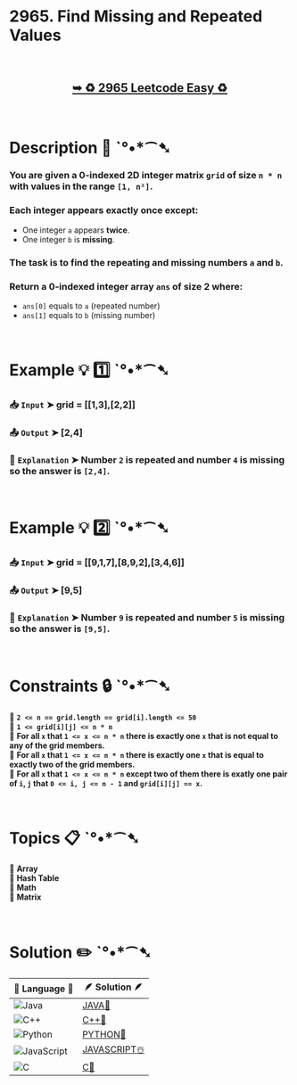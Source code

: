 # 2965. Find Missing and Repeated Values

</br>

<h2 align="center"> 

<a href="https://leetcode.com/problems/find-missing-and-repeated-values/description/?envType=daily-question&envId=2025-03-06"><strong>➥ ♻️ 2965 Leetcode Easy ♻️ </strong></a>
</h2>

</br>

# Description 📜 ˋ°•*⁀➷

### You are given a 0-indexed 2D integer matrix `grid` of size `n * n` with values in the range `[1, n²]`.  
### Each integer appears exactly once **except**:

- One integer `a` appears **twice**.
- One integer `b` is **missing**.

### The task is to find the repeating and missing numbers `a` and `b`.

### Return a 0-indexed integer array `ans` of size 2 where:

- `ans[0]` equals to `a` (repeated number)
- `ans[1]` equals to `b` (missing number)

</br>

# Example 💡 1️⃣ ˋ°•*⁀➷

  ### 📥 `Input`  ➤ grid = [[1,3],[2,2]]

  ### 📤 `Output`  ➤ [2,4]

  ### 🔦 `Explanation`  ➤ Number `2` is repeated and number `4` is missing so the answer is `[2,4]`.

</br>

# Example 💡 2️⃣ ˋ°•*⁀➷

  ### 📥 `Input` ➤ grid = [[9,1,7],[8,9,2],[3,4,6]]

  ### 📤 `Output`  ➤ [9,5]

  ### 🔦 `Explanation` ➤ Number `9` is repeated and number `5` is missing so the answer is `[9,5]`.

</br>

# Constraints 🔒 ˋ°•*⁀➷

🔹 **`2 <= n == grid.length == grid[i].length <= 50`** </br>
🔹 **`1 <= grid[i][j] <= n * n`** </br>
🔹 **For all `x` that `1 <= x <= n * n` there is exactly one `x` that is not equal to any of the grid members.** </br>
🔹 **For all `x` that `1 <= x <= n * n` there is exactly one `x` that is equal to exactly two of the grid members.** </br>
🔹 **For all `x` that `1 <= x <= n * n` except two of them there is exatly one pair of `i`, `j` that `0 <= i, j <= n - 1` and `grid[i][j] == x`.** </br>

</br>

# Topics 📋 ˋ°•*⁀➷

🔸 **Array**  </br>
🔸 **Hash Table**  </br>
🔸 **Math**  </br>
🔸 **Matrix**  </br>

</br>

# Solution ✏️ ˋ°•*⁀➷

| 📒 Language 📒  | 🪶 Solution 🪶 |
| ------------- | ------------- |
|  ![Java](https://img.shields.io/badge/java-%23ED8B00.svg?style=for-the-badge&logo=openjdk&logoColor=white)  | [JAVA🍁](https://github.com/Prakhar-002/LEETCODE/blob/main/%F0%9F%8D%84%20Daily%20Challenge%202025%20%F0%9F%8D%B3/%F0%9F%94%AC%20Examine%20Thoroughly%20%F0%9F%A7%AC/03%20Mar%20%F0%9F%8C%BC/06%20-%2003%20-%202025%20---%202965.%20Find%20Missing%20and%20Repeated%20Values%20%E2%98%83%EF%B8%8F%20%F0%9F%8D%81%20%F0%9F%8D%B0%20%F0%9F%8E%B2%20%F0%9F%92%96/%F0%9F%8D%81JAVA%20-%202965.%20Find%20Missing%20and%20Repeated%20Values.java) |
|  ![C++](https://img.shields.io/badge/c++-%2300599C.svg?style=for-the-badge&logo=c%2B%2B&logoColor=white)  | [C++🎲](https://github.com/Prakhar-002/LEETCODE/blob/main/%F0%9F%8D%84%20Daily%20Challenge%202025%20%F0%9F%8D%B3/%F0%9F%94%AC%20Examine%20Thoroughly%20%F0%9F%A7%AC/03%20Mar%20%F0%9F%8C%BC/06%20-%2003%20-%202025%20---%202965.%20Find%20Missing%20and%20Repeated%20Values%20%E2%98%83%EF%B8%8F%20%F0%9F%8D%81%20%F0%9F%8D%B0%20%F0%9F%8E%B2%20%F0%9F%92%96/%F0%9F%8E%B2CPP%20-%202965.%20Find%20Missing%20and%20Repeated%20Values.cpp)  |
|  ![Python](https://img.shields.io/badge/python-3670A0?style=for-the-badge&logo=python&logoColor=ffdd54)    | [PYTHON🍰](https://github.com/Prakhar-002/LEETCODE/blob/main/%F0%9F%8D%84%20Daily%20Challenge%202025%20%F0%9F%8D%B3/%F0%9F%94%AC%20Examine%20Thoroughly%20%F0%9F%A7%AC/03%20Mar%20%F0%9F%8C%BC/06%20-%2003%20-%202025%20---%202965.%20Find%20Missing%20and%20Repeated%20Values%20%E2%98%83%EF%B8%8F%20%F0%9F%8D%81%20%F0%9F%8D%B0%20%F0%9F%8E%B2%20%F0%9F%92%96/%F0%9F%8D%B0PYTHON%20-%202965.%20Find%20Missing%20and%20Repeated%20Values.py) |
| ![JavaScript](https://img.shields.io/badge/javascript-%23323330.svg?style=for-the-badge&logo=javascript&logoColor=%23F7DF1E)   | [JAVASCRIPT☃️](https://github.com/Prakhar-002/LEETCODE/blob/main/%F0%9F%8D%84%20Daily%20Challenge%202025%20%F0%9F%8D%B3/%F0%9F%94%AC%20Examine%20Thoroughly%20%F0%9F%A7%AC/03%20Mar%20%F0%9F%8C%BC/06%20-%2003%20-%202025%20---%202965.%20Find%20Missing%20and%20Repeated%20Values%20%E2%98%83%EF%B8%8F%20%F0%9F%8D%81%20%F0%9F%8D%B0%20%F0%9F%8E%B2%20%F0%9F%92%96/%E2%98%83%EF%B8%8FJAVASCRIPT%20-%202965.%20Find%20Missing%20and%20Repeated%20Values.js) |
|   ![C](https://img.shields.io/badge/c-%2300599C.svg?style=for-the-badge&logo=c&logoColor=white)   | [C💖](https://github.com/Prakhar-002/LEETCODE/blob/main/%F0%9F%8D%84%20Daily%20Challenge%202025%20%F0%9F%8D%B3/%F0%9F%94%AC%20Examine%20Thoroughly%20%F0%9F%A7%AC/03%20Mar%20%F0%9F%8C%BC/06%20-%2003%20-%202025%20---%202965.%20Find%20Missing%20and%20Repeated%20Values%20%E2%98%83%EF%B8%8F%20%F0%9F%8D%81%20%F0%9F%8D%B0%20%F0%9F%8E%B2%20%F0%9F%92%96/%F0%9F%92%96C%20-%202965.%20Find%20Missing%20and%20Repeated%20Values.c)  |
